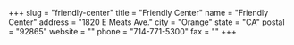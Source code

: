+++
slug = "friendly-center"
title = "Friendly Center"
name = "Friendly Center"
address = "1820 E Meats Ave."
city = "Orange"
state = "CA"
postal = "92865"
website = ""
phone = "714-771-5300"
fax = ""
+++

